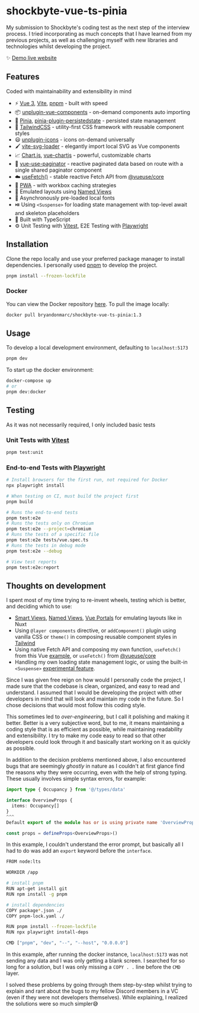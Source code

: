 # shockbyte-vue-ts-pinia

My submission to Shockbyte's coding test as the next step of the interview process. I tried incorporating as much concepts that I have learned from my previous projects, as well as challenging myself with new libraries and technologies whilst developing the project.

✨ [Demo live website](https://shockbyte-vue-ts-pinia.vercel.app/)

## Features

Coded with maintainability and extensibility in mind

- ⚡️ [Vue 3](https://github.com/vuejs/core), [Vite](https://github.com/vitejs/vite), [pnpm](https://pnpm.io/) - built with speed
- 📦 [unplugin-vue-components](https://github.com/antfu/unplugin-vue-components) - on-demand components auto importing
- 🍍 [Pinia](https://pinia.vuejs.org/), [
  pinia-plugin-persistedstate](https://github.com/prazdevs/pinia-plugin-persistedstate) - persisted state management
- 🎨 [TailwindCSS](https://tailwindcss.com/) - utility-first CSS framework with reusable component styles
- 😃 [unplugin-icons](https://github.com/antfu/unplugin-icons) - icons on-demand universally
- 🖌️ [vite-svg-loader](https://github.com/jpkleemans/vite-svg-loader) - elegantly import local SVG as Vue components
- 📈 [Chart.js](https://www.chartjs.org/), [vue-chartjs](https://github.com/apertureless/vue-chartjs/) - powerful, customizable charts
- 📃 [vue-use-paginator](https://github.com/Sun0fABeach/vue-use-paginator) - reactive paginated data based on route with a single shared paginator component
- ☁️ [useFetch()](https://vueuse.org/core/useFetch/) - stable reactive Fetch API from [@vueuse/core](https://github.com/vueuse/vueuse)
- 📲 [PWA](https://github.com/antfu/vite-plugin-pwa) - with workbox caching strategies
- 📡 Emulated layouts using [Named Views](https://router.vuejs.org/guide/essentials/named-views.html)
- 🦥 Asynchronously pre-loaded local fonts
- ⏯️ Using `<Suspense>` for loading state management with top-level await and skeleton placeholders
- 🦾 Built with TypeScript
- ⚙️ Unit Testing with [Vitest](https://github.com/vitest-dev/vitest), E2E Testing with [Playwright](https://playwright.dev/)

## Installation

Clone the repo locally and use your preferred package manager to install dependencies. I personally used [pnpm](https://pnpm.io/) to develop the project.

```bash
pnpm install --frozen-lockfile
```

### Docker

You can view the Docker repository [here](https://hub.docker.com/repository/docker/bryandonmarc/shockbyte-vue-ts-pinia/). To pull the image locally:

```bash
docker pull bryandonmarc/shockbyte-vue-ts-pinia:1.3
```

## Usage

To develop a local development environment, defaulting to `localhost:5173`

```bash
pnpm dev
```

To start up the docker environment:

```bash
docker-compose up
# or
pnpm dev:docker
```

## Testing

As it was not necessarily required, I only included basic tests

### Unit Tests with [Vitest](https://vitest.dev/)

```bash
pnpm test:unit
```

### End-to-end Tests with [Playwright](https://playwright.dev/)

```bash
# Install browsers for the first run, not required for Docker
npx playwright install

# When testing on CI, must build the project first
pnpm build

# Runs the end-to-end tests
pnpm test:e2e
# Runs the tests only on Chromium
pnpm test:e2e --project=chromium
# Runs the tests of a specific file
pnpm test:e2e tests/vue.spec.ts
# Runs the tests in debug mode
pnpm test:e2e --debug

# View test reports
pnpm test:e2e:report
```

## Thoughts on development

I spent most of my time trying to re-invent wheels, testing which is better, and deciding which to use:

- [Smart Views](https://itnext.io/vue-tricks-smart-layouts-for-vuejs-5c61a472b69b), [Named Views](https://vueschool.io/articles/vuejs-tutorials/composing-layouts-with-vue-router/), [Vue Portals](https://blog.logrocket.com/dynamic-component-rendering-with-vue-portal/) for emulating layouts like in Nuxt
- Using `@layer components` directive, or `addComponent()` plugin using vanilla CSS or `theme()` in composing reusable component styles in [Tailwind](https://tailwindcss.com/docs/adding-custom-styles#using-css-and-layer)
- Using native Fetch API and composing my own function, `useFetch()` from this Vue [example](https://vuejs.org/guide/reusability/composables.html#async-state-example), or `useFetch()` from [@vueuse/core](https://vueuse.org/core/useFetch/)
- Handling my own loading state management logic, or using the built-in `<Suspense>` [experimental feature](https://vuejs.org/guide/built-ins/suspense.html#loading-state).

Since I was given free reign on how would I personally code the project, I made sure that the codebase is clean, organized, and easy to read and understand. I assumed that I would be developing the project with other developers in mind that will look and maintain my code in the future. So I chose decisions that would most follow this coding style.

This sometimes led to _over-engineering_, but I call it polishing and making it better. Better is a very subjective word, but to me, it means maintaining a coding style that is as efficient as possible, while maintaining readability and extensibility. I try to make my code easy to read so that other developers could look through it and basically start working on it as quickly as possible.

In addition to the decision problems mentioned above, I also encountered bugs that are seemingly _ghostly_ in nature as I couldn't at first glance find the reasons why they were occurring, even with the help of strong typing. These usually involves simple syntax errors, for example:

```typescript
import type { Occupancy } from '@/types/data'

interface OverviewProps {
  items: Occupancy[]
}
^^^
Default export of the module has or is using private name 'OverviewProps'.ts(4082)

const props = defineProps<OverviewProps>()
```

In this example, I couldn't understand the error prompt, but basically all I had to do was add an `export` keyword before the `interface`.

```bash
FROM node:lts

WORKDIR /app

# install pnpm
RUN apt-get install git
RUN npm install -g pnpm

# install dependencies
COPY package*.json ./
COPY pnpm-lock.yaml ./

RUN pnpm install --frozen-lockfile
RUN npx playwright install-deps

CMD ["pnpm", "dev", "--", "--host", "0.0.0.0"]
```

In this example, after running the docker instance, `localhost:5173` was not sending any data and I was only getting a blank screen. I searched for so long for a solution, but I was only missing a `COPY . .` line before the `CMD` layer.

I solved these problems by going through them step-by-step whilst trying to explain and rant about the bugs to my fellow Discord members in a VC (even if they were not developers themselves). While explaining, I realized the solutions were so much simpler😅
